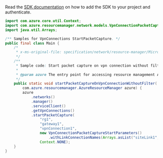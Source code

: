 Read the [SDK documentation](https://github.com/Azure/azure-sdk-for-java/blob/azure-resourcemanager_2.14.0/sdk/resourcemanager/azure-resourcemanager/README.md) on how to add the SDK to your project and authenticate.

```java
import com.azure.core.util.Context;
import com.azure.resourcemanager.network.models.VpnConnectionPacketCaptureStartParameters;
import java.util.Arrays;

/** Samples for VpnConnections StartPacketCapture. */
public final class Main {
    /*
     * x-ms-original-file: specification/network/resource-manager/Microsoft.Network/stable/2021-05-01/examples/VpnConnectionStartPacketCapture.json
     */
    /**
     * Sample code: Start packet capture on vpn connection without filter.
     *
     * @param azure The entry point for accessing resource management APIs in Azure.
     */
    public static void startPacketCaptureOnVpnConnectionWithoutFilter(
        com.azure.resourcemanager.AzureResourceManager azure) {
        azure
            .networks()
            .manager()
            .serviceClient()
            .getVpnConnections()
            .startPacketCapture(
                "rg1",
                "gateway1",
                "vpnConnection1",
                new VpnConnectionPacketCaptureStartParameters()
                    .withLinkConnectionNames(Arrays.asList("siteLink1", "siteLink2")),
                Context.NONE);
    }
}
```
